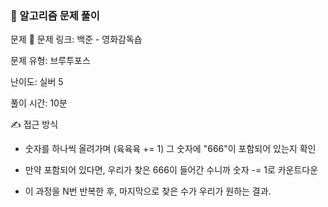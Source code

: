 ### 📝 알고리즘 문제 풀이

문제 📖
문제 링크: 백준 - 영화감독숍

문제 유형: 브루투포스

난이도: 실버 5

풀이 시간: 10분

✍ 접근 방식

- 숫자를 하나씩 올려가며 (육육육 += 1) 그 숫자에 "666"이 포함되어 있는지 확인

- 만약 포함되어 있다면, 우리가 찾은 666이 들어간 수니까 숫자 -= 1로 카운트다운

- 이 과정을 N번 반복한 후, 마지막으로 찾은 수가 우리가 원하는 결과.
